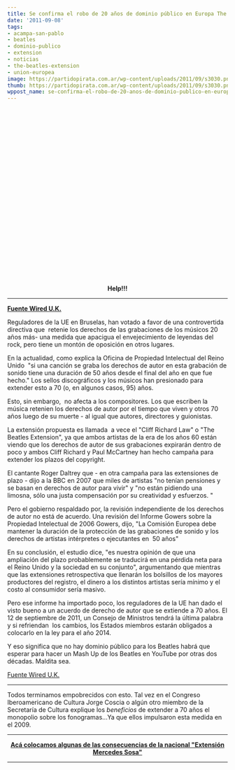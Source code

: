 ```yaml
---
title: Se confirma el robo de 20 años de dominio público en Europa The Beatles Extension
date: '2011-09-08'
tags:
- acampa-san-pablo
- beatles
- dominio-publico
- extension
- noticias
- the-beatles-extension
- union-europea
image: https://partidopirata.com.ar/wp-content/uploads/2011/09/s3030.png
thumb: https://partidopirata.com.ar/wp-content/uploads/2011/09/s3030.png
wppost_name: se-confirma-el-robo-de-20-anos-de-dominio-publico-en-europa-the-beatles-extension
---
```


<center><object style="height: 390px; width: 640px;" width="640" height="390" classid="clsid:d27cdb6e-ae6d-11cf-96b8-444553540000" codebase="http://download.macromedia.com/pub/shockwave/cabs/flash/swflash.cab#version=6,0,40,0"><param name="allowFullScreen" value="true" /><param name="allowScriptAccess" value="always" /><param name="src" value="http://www.youtube.com/v/TU7JjJJZi1Q?version=3" /><param name="allowfullscreen" value="true" /><param name="allowscriptaccess" value="always" /><embed style="height: 390px; width: 640px;" width="640" height="390" type="application/x-shockwave-flash" src="http://www.youtube.com/v/TU7JjJJZi1Q?version=3" allowFullScreen="true" allowScriptAccess="always" allowfullscreen="true" allowscriptaccess="always" /></object></center>
<p style="text-align: center;"><strong>Help!!!</strong></p>


<hr />

<strong><a href="http://www.wired.co.uk/news/archive/2011-09/08/eu-copyright-extension" target="_blank">Fuente Wired U.K.</a></strong>

Reguladores de la UE en Bruselas, han votado a favor de una controvertida directiva que  retenie los derechos de las grabaciones de los músicos 20 años más- una medida que apacigua el envejecimiento de leyendas del rock, pero tiene un montón de oposición en otros lugares.

En la actualidad, como explica la Oficina de Propiedad Intelectual del Reino Unido  "si una canción se graba los derechos de autor en esta grabación de sonido tiene una duración de 50 años desde el final del año en que fue hecho." Los sellos discográficos y los músicos han presionado para extender esto a 70 (o, en algunos casos, 95) años.

Esto, sin embargo,  no afecta a los compositores. Los que escriben la música retenien los derechos de autor por el tiempo que viven y otros 70 años luego de su muerte - al igual que autores, directores y guionistas.

La extensión propuesta es llamada  a vece el "Cliff Richard Law" o "The Beatles Extension", ya que ambos artistas de la era de los años 60 están viendo que los derechos de autor de sus grabaciones expirarán dentro de poco y ambos Cliff Richard y Paul McCartney han hecho campaña para extender los plazos del copyright.

El cantante Roger Daltrey que - en otra campaña para las extensiones de plazo - dijo a la BBC en 2007 que miles de artistas "no tenían pensiones y se basan en derechos de autor para vivir" y "no están pidiendo una limosna, sólo una justa compensación por su creatividad y esfuerzos. "

Pero el gobierno respaldado por, la revisión independiente de los derechos de autor no está de acuerdo. Una revisión del Informe Gowers sobre la Propiedad Intelectual de 2006 Gowers, dijo, "La Comisión Europea debe mantener la duración de la protección de las grabaciones de sonido y los derechos de artistas intérpretes o ejecutantes en  50 años"

En su conclusión, el estudio dice, "es nuestra opinión de que una ampliación del plazo probablemente se traducirá en una pérdida neta para el Reino Unido y la sociedad en su conjunto", argumentando que mientras que las extensiones retrospectiva que llenarán los bolsillos de los mayores productores del registro, el dinero a los distintos artistas sería mínimo y el costo al consumidor sería masivo.

Pero ese informe ha importado poco, los reguladores de la UE han dado el visto bueno a un acuerdo de derecho de autor que se extiende a 70 años. El 12 de septiembre de 2011, un Consejo de Ministros tendrá la última palabra y si refriendan  los cambios, los Estados miembros estarán obligados a colocarlo en la ley para el año 2014.

Y eso significa que no hay dominio público para los Beatles habrá que esperar para hacer un Mash Up de los Beatles en YouTube por otras dos décadas. Maldita sea.

<a href="http://www.wired.co.uk/news/archive/2011-09/08/eu-copyright-extension" target="_blank">Fuente Wired U.K.</a>

<hr />

Todos terminamos empobrecidos con esto. Tal vez en el Congreso Iberoamericano de Cultura Jorge Coscia o algún otro miembro de la Secretaría de Cultura explique los <em>beneficios</em> de extender a 70 años el monopolio sobre los fonogramas...Ya que ellos impulsaron esta medida en el 2009.

<hr />
<p style="text-align: center;"><strong><a href="https://partidopirata.com.ar/1769/20-anos-que-nos-pueden-robar-a-todos-culturas2011-el-parlamento-europeo-debatira-la-ampliacion-a-70-anos-de-los-derechos-sobre-los-fonogramas">Acá colocamos algunas de las consecuencias de la nacional "Extensión Mercedes Sosa"</a></strong></p>


<hr />
